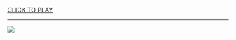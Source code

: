 
<a href="https://premium76.site?title=baldi's_basics_unblocked_games&ref=13M">CLICK TO PLAY</a></h3>
<hr>

<a href="https://premium76.site?title=baldi's_basics_unblocked_games&ref=13M"><img src="https://clearcache.store/games.png"></a>


